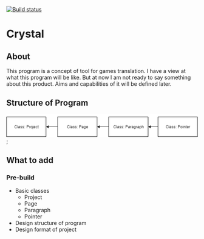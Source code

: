 [![Build status](https://ci.appveyor.com/api/projects/status/i6monq0vo0c7p75b?svg=true)](https://ci.appveyor.com/project/Ace-Lightning/crystal)
# Crystal
## About
This program is a concept of tool for games translation. I have a view at what this program will be like. But at now I am not ready to say something about this product. Aims and capabilities of it will be defined later.

## Structure of Program
![Structure of Program](/img/StructureOfProject.png);

## What to add
### Pre-build
- Basic classes
	- Project
	- Page
	- Paragraph
	- Pointer
- Design structure of program
- Design format of project